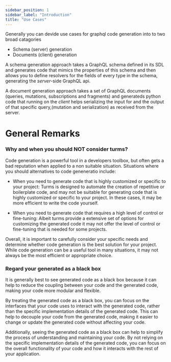 ```yaml
---
sidebar_position: 1
sidebar_label: "Introduction"
title: "Use Cases"
---
```


Generally you can devide use cases for graphql code generation
into to two broad catagories

- Schema (server) generation
- Documents (client) generation

A schema generation approach takes a GraphQL schema defined in its
SDL and generates code that mimics the properties of this schema
and then allows you to define resolvers for the fields of every type
in the schema, generating the *server*-side GraphQL api.

A document generation approach takes a set of GraphQL documents (queries,
mutations, subscriptions and fragments) and generateds python code that
running on the *client* helps serializing the input for and the output of that specific query,(mutation and serialization) as received from the server.




# General Remarks

### Why and when you should NOT consider turms?

Code generation is a powerful tool in a developers toolbox, but often gets a bad reputation when applied to a non suitable situation. Situations where you should alternatives to code geneneratio include:

- When you need to generate code that is highly customized or specific to your project: Turms is designed to automate the creation of repetitive or boilerplate code, and may not be suitable for generating code that is highly customized or specific to your project. In these cases, it may be more efficient to write the code yourself.

- When you need to generate code that requires a high level of control or fine-tuning: Albeit turms provide a extensive set of options for customizing the generated code it may not offer the level of control or fine-tuning that is needed for some projects.

Overall, it is important to carefully consider your specific needs and determine whether code generation is the best solution for your project. While code generation can be a useful tool in many situations, it may not always be the most efficient or appropriate choice.


### Regard your generated as a black box

It is generally best to see generated code as a black box because it can help to reduce the coupling between your code and the generated code, making your code more modular and flexible.

By treating the generated code as a black box, you can focus on the interfaces that your code uses to interact with the generated code, rather than the specific implementation details of the generated code. This can help to decouple your code from the generated code, making it easier to change or update the generated code without affecting your code.

Additionally, seeing the generated code as a black box can help to simplify the process of understanding and maintaining your code. By not relying on the specific implementation details of the generated code, you can focus on the overall functionality of your code and how it interacts with the rest of your application.




